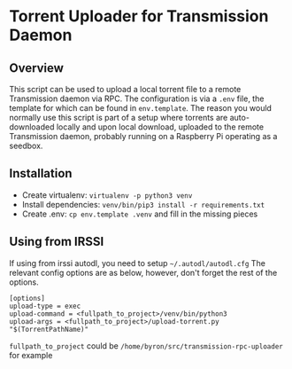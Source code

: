 # Torrent Uploader for Transmission Daemon


## Overview

This script can be used to upload a local torrent file to a remote Transmission daemon via RPC.
The configuration is via a `.env` file, the template for which can be found in `env.template`.
The reason you would normally use this script is part of a setup where torrents are auto-downloaded
locally and upon local download, uploaded to the remote Transmission daemon, probably running on a
Raspberry Pi operating as a seedbox.


## Installation

* Create virtualenv: `virtualenv -p python3 venv`
* Install dependencies: `venv/bin/pip3 install -r requirements.txt`
* Create .env: `cp env.template .venv` and fill in the missing pieces


## Using from IRSSI

If using from irssi autodl, you need to setup `~/.autodl/autodl.cfg`
The relevant config options are as below, however, don't forget the rest of the options.

    [options]
    upload-type = exec
    upload-command = <fullpath_to_project>/venv/bin/python3
    upload-args = <fullpath_to_project>/upload-torrent.py "$(TorrentPathName)"

`fullpath_to_project` could be `/home/byron/src/transmission-rpc-uploader` for example

